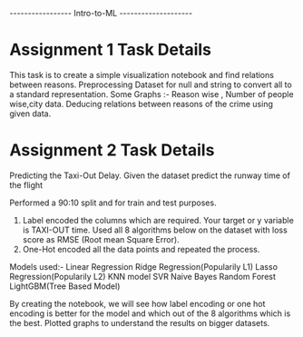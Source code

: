 ----------------- Intro-to-ML --------------------

# Assignment 1 Task Details

  This task is to create a simple visualization notebook and find relations between reasons.
  Preprocessing Dataset for null and string to convert all to a standard representation.
  Some Graphs :- Reason wise , Number of people wise,city data.
  Deducing relations between reasons of the crime using given data.

# Assignment 2 Task Details

  Predicting the Taxi-Out Delay.
  Given the dataset predict the runway time of the flight

  Performed a 90:10 split and for train and test purposes.
  1.  Label encoded the columns which are required.
      Your target or y variable is TAXI-OUT time. Used all 8 algorithms below on the dataset with loss score as RMSE (Root mean Square Error).
  2.  One-Hot encoded all the data points and repeated the process.

  Models used:-
  Linear Regression
  Ridge Regression(Popularily L1)
  Lasso Regression(Popularily L2)
  KNN model
  SVR
  Naive Bayes
  Random Forest
  LightGBM(Tree Based Model)

  By creating the notebook, we will see how label encoding or one hot encoding is better for the model and which out of the 8 algorithms which is the best. Plotted graphs to understand the results on bigger datasets.
